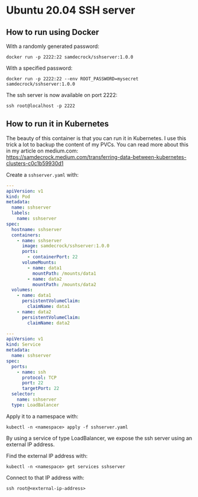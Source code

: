 # Ubuntu 20.04 SSH server

## How to run using Docker

With a randomly generated password:

```
docker run -p 2222:22 samdecrock/sshserver:1.0.0
```

With a specified password:
```
docker run -p 2222:22 --env ROOT_PASSWORD=mysecret samdecrock/sshserver:1.0.0
```

The ssh server is now available on port 2222:
```
ssh root@localhost -p 2222
```

## How to run it in Kubernetes

The beauty of this container is that you can run it in Kubernetes. I use this trick a lot to backup the content of my PVCs. You can read more about this in my article on medium.com: https://samdecrock.medium.com/transferring-data-between-kubernetes-clusters-c0c1b59930d1

Create a `sshserver.yaml` with:


```yaml
---
apiVersion: v1
kind: Pod
metadata:
  name: sshserver
  labels:
    name: sshserver
spec:
  hostname: sshserver
  containers:
    - name: sshserver
      image: samdecrock/sshserver:1.0.0
      ports:
        - containerPort: 22
      volumeMounts:
        - name: data1
          mountPath: /mounts/data1
        - name: data2
          mountPath: /mounts/data2
  volumes:
    - name: data1
      persistentVolumeClaim:
        claimName: data1
    - name: data2
      persistentVolumeClaim:
        claimName: data2

---
apiVersion: v1
kind: Service
metadata:
  name: sshserver
spec:
  ports:
    - name: ssh
      protocol: TCP
      port: 22
      targetPort: 22
  selector:
    name: sshserver
  type: LoadBalancer
```

Apply it to a namespace with:

	kubectl -n <namespace> apply -f sshserver.yaml

By using a service of type LoadBalancer, we expose the ssh server using an external IP address.

Find the external IP address with:

	kubectl -n <namespace> get services sshserver

Connect to that IP address with:

	ssh root@<external-ip-address>


